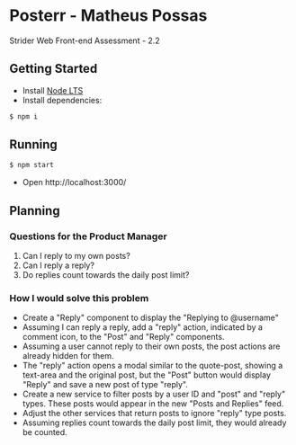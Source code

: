 # Posterr - Matheus Possas

Strider Web Front-end Assessment - 2.2

## Getting Started

- Install [Node LTS](https://nodejs.org/en/)
- Install dependencies: 
``` bash
$ npm i
```

## Running

``` bash
$ npm start
```
- Open http://localhost:3000/

## Planning

### Questions for the Product Manager

1. Can I reply to my own posts?
2. Can I reply a reply?
3. Do replies count towards the daily post limit?

### How I would solve this problem

- Create a "Reply" component to display the "Replying to @username"
- Assuming I can reply a reply, add a "reply" action, indicated by a comment icon, to the "Post" and "Reply" components.
- Assuming a user cannot reply to their own posts, the post actions are already hidden for them.
- The "reply" action opens a modal similar to the quote-post, showing a text-area and the original post, but the "Post" button would display "Reply" and save a new post of type "reply".
- Create a new service to filter posts by a user ID and "post" and "reply" types. These posts would appear in the new "Posts and Replies" feed.
- Adjust the other services that return posts to ignore "reply" type posts.
- Assuming replies count towards the daily post limit, they would already be counted.
